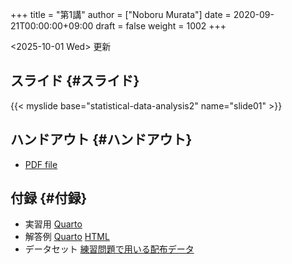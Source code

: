 +++
title = "第1講"
author = ["Noboru Murata"]
date = 2020-09-21T00:00:00+09:00
draft = false
weight = 1002
+++

<span class="timestamp-wrapper"><span class="timestamp">&lt;2025-10-01 Wed&gt; </span></span> 更新


## スライド {#スライド}

{{< myslide base="statistical-data-analysis2" name="slide01" >}}


## ハンドアウト {#ハンドアウト}

-   [PDF file](https://noboru-murata.github.io/statistical-data-analysis2/pdfs/slide01.pdf)


## 付録 {#付録}

-   実習用 [Quarto](https://raw.githubusercontent.com/noboru-murata/statistical-data-analysis2/refs/heads/master/docs/code/practice01.qmd)
-   解答例 [Quarto](https://raw.githubusercontent.com/noboru-murata/statistical-data-analysis2/refs/heads/master/docs/code/sample-code01.qmd) [HTML](https://noboru-murata.github.io/statistical-data-analysis2/code/sample-code01.html)
-   データセット [練習問題で用いる配布データ](https://noboru-murata.github.io/statistical-data-analysis2/data/data01.zip)
